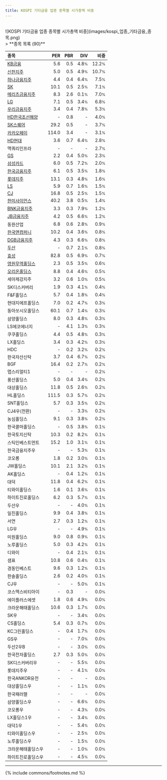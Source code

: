 ```yaml
---
title: KOSPI 기타금융 업종 종목별 시가총액 비중
---
```

<br>
![KOSPI 기타금융 업종 종목별 시가총액 비중](images/kospi_업종_기타금융_종목.png)
<br>
> **종목 목록 (90)**<a id="list"></a>

| **종목** | **PER** | **PBR** | **DIV** | **비중** |
| :------- | ------: | ------: | ------: | -------: |
| [KB금융](/105560/) | 5.6 | 0.5 | 4.8<small>%</small> | 12.2<small>%</small> |
| [신한지주](/055550/) | 5.0 | 0.5 | 4.9<small>%</small> | 10.7<small>%</small> |
| [하나금융지주](/086790/) | 4.4 | 0.4 | 6.4<small>%</small> | 7.5<small>%</small> |
| [SK](/034730/) | 10.1 | 0.5 | 2.5<small>%</small> | 7.1<small>%</small> |
| [메리츠금융지주](/138040/) | 8.3 | 2.6 | 0.1<small>%</small> | 7.0<small>%</small> |
| [LG](/003550/) | 7.1 | 0.5 | 3.4<small>%</small> | 6.8<small>%</small> |
| [우리금융지주](/316140/) | 3.4 | 0.4 | 7.8<small>%</small> | 5.3<small>%</small> |
| [HD한국조선해양](/009540/) | - | 0.8 | - | 4.0<small>%</small> |
| [SK스퀘어](/402340/) | 29.2 | 0.5 | - | 3.7<small>%</small> |
| [카카오페이](/377300/) | 114.0 | 3.4 | - | 3.1<small>%</small> |
| [HD현대](/267250/) | 3.6 | 0.7 | 6.4<small>%</small> | 2.8<small>%</small> |
| 맥쿼리인프라 | - | - | - | 2.7<small>%</small> |
| [GS](/078930/) | 2.2 | 0.4 | 5.0<small>%</small> | 2.3<small>%</small> |
| [삼성카드](/029780/) | 6.0 | 0.5 | 7.2<small>%</small> | 2.0<small>%</small> |
| [한국금융지주](/071050/) | 6.1 | 0.5 | 3.5<small>%</small> | 1.8<small>%</small> |
| [롯데지주](/004990/) | 13.1 | 0.3 | 4.8<small>%</small> | 1.6<small>%</small> |
| [LS](/006260/) | 5.9 | 0.7 | 1.6<small>%</small> | 1.5<small>%</small> |
| [CJ](/001040/) | 16.8 | 0.5 | 2.5<small>%</small> | 1.5<small>%</small> |
| [한미사이언스](/008930/) | 40.2 | 3.8 | 0.5<small>%</small> | 1.4<small>%</small> |
| [BNK금융지주](/138930/) | 3.3 | 0.3 | 7.9<small>%</small> | 1.2<small>%</small> |
| [JB금융지주](/175330/) | 4.2 | 0.5 | 6.6<small>%</small> | 1.2<small>%</small> |
| 동원산업 | 6.8 | 0.6 | 2.8<small>%</small> | 0.9<small>%</small> |
| [한국앤컴퍼니](/000240/) | 10.2 | 0.4 | 3.6<small>%</small> | 0.8<small>%</small> |
| [DGB금융지주](/139130/) | 4.3 | 0.3 | 6.6<small>%</small> | 0.8<small>%</small> |
| [두산](/000150/) | - | 0.7 | 2.1<small>%</small> | 0.8<small>%</small> |
| [효성](/004800/) | 82.8 | 0.5 | 6.9<small>%</small> | 0.7<small>%</small> |
| [영원무역홀딩스](/009970/) | 2.3 | 0.5 | 3.5<small>%</small> | 0.6<small>%</small> |
| [오리온홀딩스](/001800/) | 8.8 | 0.4 | 4.6<small>%</small> | 0.5<small>%</small> |
| 세아제강지주 | 3.2 | 0.6 | 1.0<small>%</small> | 0.5<small>%</small> |
| SK디스커버리 | 1.9 | 0.3 | 4.1<small>%</small> | 0.4<small>%</small> |
| F&F홀딩스 | 5.7 | 0.4 | 1.8<small>%</small> | 0.4<small>%</small> |
| 현대지에프홀딩스 | 7.0 | 0.2 | 4.7<small>%</small> | 0.3<small>%</small> |
| 동아쏘시오홀딩스 | 60.1 | 0.7 | 1.4<small>%</small> | 0.3<small>%</small> |
| 삼양홀딩스 | 8.0 | 0.3 | 4.8<small>%</small> | 0.3<small>%</small> |
| LS에코에너지 | - | 4.1 | 1.3<small>%</small> | 0.3<small>%</small> |
| 쿠쿠홀딩스 | 4.4 | 0.5 | 4.8<small>%</small> | 0.3<small>%</small> |
| LX홀딩스 | 3.4 | 0.3 | 4.2<small>%</small> | 0.3<small>%</small> |
| HDC | - | 0.2 | 3.2<small>%</small> | 0.2<small>%</small> |
| 한국자산신탁 | 3.7 | 0.4 | 6.7<small>%</small> | 0.2<small>%</small> |
| BGF | 16.4 | 0.2 | 2.7<small>%</small> | 0.2<small>%</small> |
| 맵스리얼티1 | - | - | - | 0.2<small>%</small> |
| 풍산홀딩스 | 5.0 | 0.4 | 3.4<small>%</small> | 0.2<small>%</small> |
| 대상홀딩스 | 11.8 | 0.5 | 2.6<small>%</small> | 0.2<small>%</small> |
| HL홀딩스 | 111.5 | 0.3 | 5.7<small>%</small> | 0.2<small>%</small> |
| SNT홀딩스 | 5.7 | 0.3 | 3.5<small>%</small> | 0.2<small>%</small> |
| CJ4우(전환) | - | - | 3.3<small>%</small> | 0.2<small>%</small> |
| 농심홀딩스 | 9.1 | 0.3 | 3.8<small>%</small> | 0.2<small>%</small> |
| 한국콜마홀딩스 | - | 0.5 | 3.8<small>%</small> | 0.1<small>%</small> |
| 한국토지신탁 | 10.3 | 0.2 | 8.2<small>%</small> | 0.1<small>%</small> |
| 스틱인베스트먼트 | 15.2 | 1.0 | 3.1<small>%</small> | 0.1<small>%</small> |
| 한국금융지주우 | - | - | 5.3<small>%</small> | 0.1<small>%</small> |
| 코오롱 | 1.8 | 0.2 | 3.0<small>%</small> | 0.1<small>%</small> |
| JW홀딩스 | 10.1 | 2.1 | 3.2<small>%</small> | 0.1<small>%</small> |
| AK홀딩스 | - | 0.4 | 1.2<small>%</small> | 0.1<small>%</small> |
| 대덕 | 11.8 | 0.4 | 6.2<small>%</small> | 0.1<small>%</small> |
| 티와이홀딩스 | 1.6 | 0.1 | 3.6<small>%</small> | 0.1<small>%</small> |
| 하이트진로홀딩스 | 6.2 | 0.3 | 5.7<small>%</small> | 0.1<small>%</small> |
| 두산우 | - | - | 4.0<small>%</small> | 0.1<small>%</small> |
| 일진홀딩스 | 9.9 | 0.4 | 3.8<small>%</small> | 0.1<small>%</small> |
| 서연 | 2.7 | 0.3 | 1.2<small>%</small> | 0.1<small>%</small> |
| LG우 | - | - | 4.9<small>%</small> | 0.1<small>%</small> |
| 미원홀딩스 | 9.0 | 0.8 | 0.9<small>%</small> | 0.1<small>%</small> |
| 노루홀딩스 | 5.0 | 0.3 | 4.2<small>%</small> | 0.1<small>%</small> |
| 디와이 | - | 0.4 | 2.1<small>%</small> | 0.1<small>%</small> |
| 샘표 | 10.8 | 0.6 | 0.4<small>%</small> | 0.1<small>%</small> |
| 경동인베스트 | 9.6 | 0.3 | 1.2<small>%</small> | 0.1<small>%</small> |
| 한솔홀딩스 | 2.6 | 0.2 | 4.0<small>%</small> | 0.1<small>%</small> |
| CJ우 | - | - | 5.0<small>%</small> | 0.1<small>%</small> |
| 코스맥스비티아이 | - | 0.3 | - | 0.0<small>%</small> |
| 에이플러스에셋 | 1.8 | 0.6 | 4.9<small>%</small> | 0.0<small>%</small> |
| 크라운해태홀딩스 | 10.6 | 0.3 | 1.7<small>%</small> | 0.0<small>%</small> |
| SK우 | - | - | 3.4<small>%</small> | 0.0<small>%</small> |
| CS홀딩스 | 5.4 | 0.3 | 0.7<small>%</small> | 0.0<small>%</small> |
| KC그린홀딩스 | - | 0.4 | 1.7<small>%</small> | 0.0<small>%</small> |
| GS우 | - | - | 7.0<small>%</small> | 0.0<small>%</small> |
| 두산2우B | - | - | 3.0<small>%</small> | 0.0<small>%</small> |
| 한국전자홀딩스 | 2.7 | 0.3 | 5.0<small>%</small> | 0.0<small>%</small> |
| SK디스커버리우 | - | - | 5.5<small>%</small> | 0.0<small>%</small> |
| 롯데지주우 | - | - | 4.1<small>%</small> | 0.0<small>%</small> |
| 한국ANKOR유전 | - | - | - | 0.0<small>%</small> |
| 대상홀딩스우 | - | - | 1.1<small>%</small> | 0.0<small>%</small> |
| 한국패러랠 | - | - | - | 0.0<small>%</small> |
| 삼양홀딩스우 | - | - | 6.6<small>%</small> | 0.0<small>%</small> |
| 코오롱우 | - | - | 4.3<small>%</small> | 0.0<small>%</small> |
| LX홀딩스1우 | - | - | 3.4<small>%</small> | 0.0<small>%</small> |
| 대덕1우 | - | - | 5.4<small>%</small> | 0.0<small>%</small> |
| 티와이홀딩스우 | - | - | 2.5<small>%</small> | 0.0<small>%</small> |
| 노루홀딩스우 | - | - | 1.5<small>%</small> | 0.0<small>%</small> |
| 크라운해태홀딩스우 | - | - | 1.0<small>%</small> | 0.0<small>%</small> |
| 하이트진로홀딩스우 | - | - | 4.5<small>%</small> | 0.0<small>%</small> |

---
{% include commons/footnotes.md %}